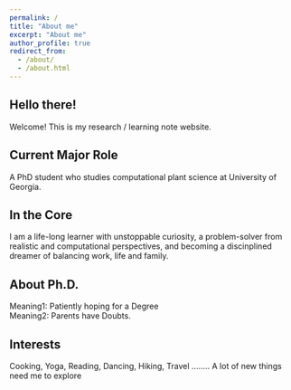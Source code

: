 ```yaml
---
permalink: /
title: "About me"
excerpt: "About me"
author_profile: true
redirect_from: 
  - /about/
  - /about.html
---
```


## Hello there! 

Welcome! This is my research / learning note website.


## Current Major Role

A PhD student who studies computational plant science at University of Georgia. 

## In the Core

I am  a life-long learner with unstoppable curiosity, a problem-solver from realistic and computational perspectives, and becoming a discinplined dreamer of balancing work, life and family.


## About Ph.D.

Meaning1:  <span class="btn btn--success">Patiently hoping for a Degree </span> <br>
Meaning2:  <span class="btn btn--warning"> Parents have Doubts. </span>

## Interests  

Cooking, Yoga, Reading, Dancing, Hiking, Travel ........ A lot of new things need me to explore 
